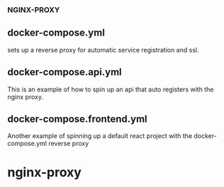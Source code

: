 ### NGINX-PROXY

## docker-compose.yml

sets up a reverse proxy for automatic service registration and ssl.

## docker-compose.api.yml

This is an example of how to spin up an api that auto registers with the nginx proxy.

## docker-compose.frontend.yml

Another example of spinning up a default react project with the docker-compose.yml reverse proxy
# nginx-proxy
